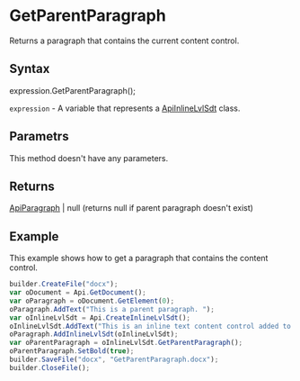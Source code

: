 # GetParentParagraph

Returns a paragraph that contains the current content control.

## Syntax

expression.GetParentParagraph();

`expression` - A variable that represents a [ApiInlineLvlSdt](../ApiInlineLvlSdt.md) class.

## Parametrs

This method doesn't have any parameters.

## Returns

[ApiParagraph](../../ApiParagraph/ApiParagraph.md) &#124; null (returns null if parent paragraph doesn't exist)

## Example

This example shows how to get a paragraph that contains the content control.

```javascript
builder.CreateFile("docx");
var oDocument = Api.GetDocument();
var oParagraph = oDocument.GetElement(0);
oParagraph.AddText("This is a parent paragraph. ");
var oInlineLvlSdt = Api.CreateInlineLvlSdt();
oInlineLvlSdt.AddText("This is an inline text content control added to the paragraph.");
oParagraph.AddInlineLvlSdt(oInlineLvlSdt);
var oParentParagraph = oInlineLvlSdt.GetParentParagraph();
oParentParagraph.SetBold(true);
builder.SaveFile("docx", "GetParentParagraph.docx");
builder.CloseFile();
```